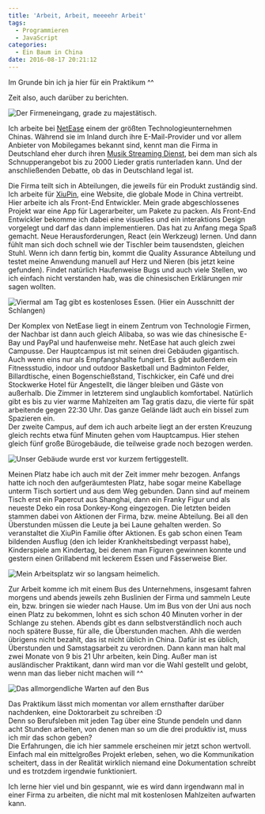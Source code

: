 ```yaml
---
title: 'Arbeit, Arbeit, meeeehr Arbeit'
tags:
  - Programmieren
  - JavaScript
categories:
  - Ein Baum in China
date: 2016-08-17 20:21:12
---
```



Im Grunde bin ich ja hier für ein Praktikum ^^

Zeit also, auch darüber zu berichten.

![Der Firmeneingang, grade zu majestätisch.](/images/china/firma/netease.jpg)

<!-- more -->

Ich arbeite bei [NetEase](https://en.wikipedia.org/wiki/NetEase) einem der größten Technologieunternehmen Chinas. Während sie im Inland durch ihre E-Mail-Provider und vor allem Anbieter von Mobilegames bekannt sind, kennt man die Firma in Deutschland eher durch ihren [Musik Streaming Dienst](http://music.163.com/), bei dem man sich als Schnupperangebot bis zu 2000 Lieder gratis runterladen kann. Und der anschließenden Debatte, ob das in Deutschland legal ist.

Die Firma teilt sich in Abteilungen, die jeweils für ein Produkt zuständig sind. Ich arbeite für [XiuPin](http://www.xiupin.com/), eine Website, die globale Mode in China vertreibt. Hier arbeite ich als Front-End Entwickler. Mein grade abgeschlossenes Projekt war eine App für Lagerarbeiter, um Pakete zu packen. Als Front-End Entwickler bekomme ich dabei eine visuelles und ein interaktions Design vorgelegt und darf das dann implementieren. Das hat zu Anfang mega Spaß gemacht. Neue Herausforderungen, React (ein Werkzeug) lernen. Und dann fühlt man sich doch schnell wie der Tischler beim tausendsten, gleichen Stuhl. Wenn ich dann fertig bin, kommt die Quality Assurance Abteilung und testet  meine Anwendung manuell auf Herz und Nieren (bis jetzt keine gefunden). Findet natürlich Haufenweise Bugs und auch viele Stellen, wo ich einfach nicht verstanden hab, was die chinesischen Erklärungen mir sagen wollten.

![Viermal am Tag gibt es kostenloses Essen. (Hier ein Ausschnitt der Schlangen)](/images/china/firma/essenSchlange.jpg)

Der Komplex von NetEase liegt in einem Zentrum von Technologie Firmen, der Nachbar ist dann auch gleich Alibaba, so was wie das chinesische E-Bay und PayPal und haufenweise mehr. NetEase hat auch gleich zwei Campusse. Der Hauptcampus ist mit seinen drei Gebäuden gigantisch. Auch wenn eins nur als Empfangshallte fungiert. Es gibt außerdem ein Fitnessstudio, indoor und outdoor Basketball und Badminton Felder, Billardtische, einen Bogenschießstand, Tischkicker, ein Café und drei Stockwerke Hotel für Angestellt, die länger bleiben und Gäste von außerhalb. Die Zimmer in letzterem sind unglaublich komfortabel. Natürlich gibt es bis zu vier warme Mahlzeiten am Tag gratis dazu, die vierte für spät arbeitende gegen 22:30 Uhr. Das ganze Gelände lädt auch ein bissel zum Spazieren ein.  
Der zweite Campus, auf dem ich auch arbeite liegt an der ersten Kreuzung gleich rechts etwa fünf Minuten gehen vom Hauptcampus. Hier stehen gleich fünf große Bürogebäude, die teilweise grade noch bezogen werden.

![Unser Gebäude wurde erst vor kurzem fertiggestellt.](/images/china/firma/gebaeude3.jpg)

Meinen Platz habe ich auch mit der Zeit immer mehr bezogen. Anfangs hatte ich noch den aufgeräumtesten Platz, habe sogar meine Kabellage unterm Tisch sortiert und aus dem Weg gebunden. Dann sind auf meinem Tisch erst ein Papercut aus Shanghai, dann ein Franky Figur und als neueste Deko ein rosa Donkey-Kong eingezogen. Die letzten beiden stammen dabei von Aktionen der Firma, bzw. meine Abteilung. Bei all den Überstunden müssen die Leute ja bei Laune gehalten werden. So veranstaltet die XiuPin Familie öfter Aktionen. Es gab schon einen Team bildenden Ausflug (den ich leider Krankheitsbedingt verpasst habe), Kinderspiele am Kindertag, bei denen man Figuren gewinnen konnte und gestern einen Grillabend mit leckerem Essen und Fässerweise Bier.

![Mein Arbeitsplatz wir so langsam heimelich.](/images/china/firma/arbeitsplatz.jpg)

Zur Arbeit komme ich mit einem Bus des Unternehmens, insgesamt fahren morgens und abends jeweils zehn Buslinien der Firma und sammeln Leute ein, bzw. bringen sie wieder nach Hause. Um im Bus von der Uni aus noch einen Platz zu bekommen, lohnt es sich schon 40 Minuten vorher in der Schlange zu stehen. Abends gibt es dann selbstverständlich noch auch noch spätere Busse, für alle, die Überstunden machen. Ahh die werden übrigens nicht bezahlt, das ist nicht üblich in China. Dafür ist es üblich, Überstunden und Samstagsarbeit zu verordnen. Dann kann man halt mal zwei Monate von 9 bis 21 Uhr arbeiten, kein Ding. Außer man ist ausländischer Praktikant, dann wird man vor die Wahl gestellt und gelobt, wenn man das lieber nicht machen will ^^

![Das allmorgendliche Warten auf den Bus](/images/china/firma/warten.jpg)

Das Praktikum lässt mich momentan vor allem ernsthafter darüber nachdenken, eine Doktorarbeit zu schreiben :D  
Denn so Berufsleben mit jeden Tag über eine Stunde pendeln und dann acht Stunden arbeiten, von denen man so um die drei produktiv ist, muss ich mir das schon geben?  
Die Erfahrungen, die ich hier sammele erscheinen mir jetzt schon wertvoll. Einfach mal ein mittelgroßes Projekt erleben, sehen, wo die Kommunikation scheitert, dass in der Realität wirklich niemand eine Dokumentation schreibt und es trotzdem irgendwie funktioniert.

Ich lerne hier viel und bin gespannt, wie es wird dann irgendwann mal in einer Firma zu arbeiten, die nicht mal mit kostenlosen Mahlzeiten aufwarten kann.
